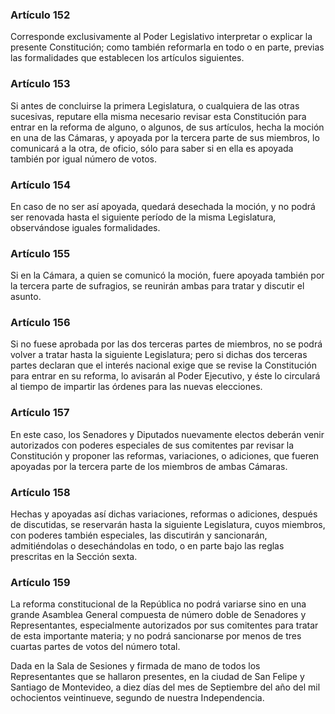### Artículo 152 ###

Corresponde exclusivamente al Poder Legislativo interpretar o explicar la presente Constitución; como también reformarla en todo o en parte, previas las formalidades que establecen los artículos siguientes.

### Artículo 153 ###

Si antes de concluirse la primera Legislatura, o cualquiera de las otras sucesivas, reputare ella misma necesario revisar esta Constitución para entrar en la reforma de alguno, o algunos, de sus artículos, hecha la moción en una de las Cámaras, y apoyada por la tercera parte de sus miembros, lo comunicará a la otra, de oficio, sólo para saber si en ella es apoyada también por igual número de votos.

### Artículo 154 ###

En caso de no ser así apoyada, quedará desechada la moción, y no podrá ser renovada hasta el siguiente período de la misma Legislatura, observándose iguales formalidades.

### Artículo 155 ###

Si en la Cámara, a quien se comunicó la moción, fuere apoyada también por la tercera parte de sufragios, se reunirán ambas para tratar y discutir el asunto.

### Artículo 156 ###

Si no fuese aprobada por las dos terceras partes de miembros, no se podrá volver a tratar hasta la siguiente Legislatura; pero si dichas dos terceras partes declaran que el interés nacional exige que se revise la Constitución para entrar en su reforma, lo avisarán al Poder Ejecutivo, y éste lo circulará al tiempo de impartir las órdenes para las nuevas elecciones.

### Artículo 157 ###

En este caso, los Senadores y Diputados nuevamente electos deberán venir autorizados con poderes especiales de sus comitentes par revisar la Constitución y proponer las reformas, variaciones, o adiciones, que fueren apoyadas por la tercera parte de los miembros de ambas Cámaras.

### Artículo 158 ###

Hechas y apoyadas así dichas variaciones, reformas o adiciones, después de discutidas, se reservarán hasta la siguiente Legislatura, cuyos miembros, con poderes también especiales, las discutirán y sancionarán, admitiéndolas o desechándolas en todo, o en parte bajo las reglas prescritas en la Sección sexta.

### Artículo 159 ###

La reforma constitucional de la República no podrá variarse sino en una grande Asamblea General compuesta de número doble de Senadores y Representantes, especialmente autorizados por sus comitentes para tratar de esta importante materia; y no podrá sancionarse por menos de tres cuartas partes de votos del número total.

Dada en la Sala de Sesiones y firmada de mano de todos los Representantes que se hallaron presentes, en la ciudad de San Felipe y Santiago de Montevideo, a diez días del mes de Septiembre del año del mil ochocientos veintinueve, segundo de nuestra Independencia.
